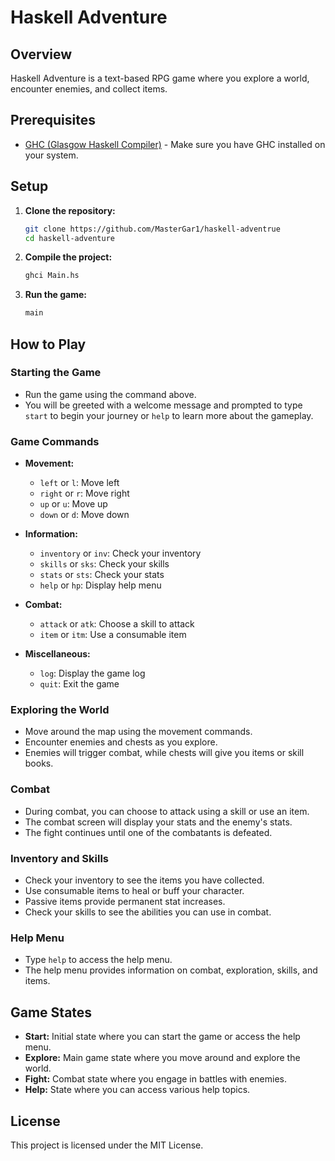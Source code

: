 # Haskell Adventure

## Overview
Haskell Adventure is a text-based RPG game where you explore a world, encounter enemies, and collect items.

## Prerequisites
- [GHC (Glasgow Haskell Compiler)](https://www.haskell.org/ghc/) - Make sure you have GHC installed on your system.

## Setup
1. **Clone the repository:**
    ```sh
    git clone https://github.com/MasterGar1/haskell-adventrue
    cd haskell-adventure
    ```

2. **Compile the project:**
    ```sh
    ghci Main.hs
    ```

3. **Run the game:**
    ```sh
    main
    ```

## How to Play
### Starting the Game
- Run the game using the command above.
- You will be greeted with a welcome message and prompted to type `start` to begin your journey or `help` to learn more about the gameplay.

### Game Commands
- **Movement:**
  - `left` or `l`: Move left
  - `right` or `r`: Move right
  - `up` or `u`: Move up
  - `down` or `d`: Move down

- **Information:**
  - `inventory` or `inv`: Check your inventory
  - `skills` or `sks`: Check your skills
  - `stats` or `sts`: Check your stats
  - `help` or `hp`: Display help menu

- **Combat:**
  - `attack` or `atk`: Choose a skill to attack
  - `item` or `itm`: Use a consumable item

- **Miscellaneous:**
  - `log`: Display the game log
  - `quit`: Exit the game

### Exploring the World
- Move around the map using the movement commands.
- Encounter enemies and chests as you explore.
- Enemies will trigger combat, while chests will give you items or skill books.

### Combat
- During combat, you can choose to attack using a skill or use an item.
- The combat screen will display your stats and the enemy's stats.
- The fight continues until one of the combatants is defeated.

### Inventory and Skills
- Check your inventory to see the items you have collected.
- Use consumable items to heal or buff your character.
- Passive items provide permanent stat increases.
- Check your skills to see the abilities you can use in combat.

### Help Menu
- Type `help` to access the help menu.
- The help menu provides information on combat, exploration, skills, and items.

## Game States
- **Start:** Initial state where you can start the game or access the help menu.
- **Explore:** Main game state where you move around and explore the world.
- **Fight:** Combat state where you engage in battles with enemies.
- **Help:** State where you can access various help topics.

## License
This project is licensed under the MIT License.
